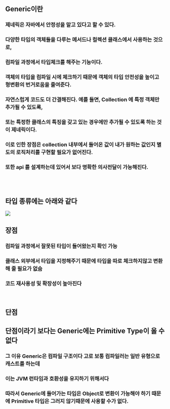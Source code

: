 ## Generic이란
### 제네릭은 자바에서 안정성을 맡고 있다고 할 수 있다. 
### 다양한 타입의 객체들을 다루는 메서드나 컬렉션 클래스에서 사용하는 것으로, 
### 컴파일 과정에서 타입체크를 해주는 기능이다. 
### 객체의 타입을 컴파일 시에 체크하기 때문에 객체의 타입 안전성을 높이고 형변환의 번거로움을 줄여준다. 
### 자연스럽게 코드도 더 간결해진다. 예를 들면, Collection 에 특정 객체만 추가될 수 있도록, 
### 또는 특정한 클래스의 특징을 갖고 있는 경우에만 추가될 수 있도록 하는 것이 제네릭이다. 
### 이로 인한 장점은 collection 내부에서 들어온 값이 내가 원하는 값인지 별도의 로직처리를 구현할 필요가 없어진다. 
### 또한 api 를 설계하는데 있어서 보다 명확한 의사전달이 가능해진다.
<br><br>

## 타입 종류에는 아래와 같다
<img src="https://user-images.githubusercontent.com/42057185/171901090-cbe4c5ae-9d30-477e-adac-ed9e5486e6f8.png"/>
<br>

## 장점
### 컴파일 과정에서 잘못된 타입이 들어왔는지 확인 가능
### 클래스 외부에서 타입을 지정해주기 때문에 타입을 따로 체크하지않고 변환해 줄 필요가 없숨
### 코드 재사용성 및 확장성이 높아진다
<br>

## 단점
## 단점이라기 보다는 Generic에는 Primitive Type이 올 수 없다
### 그 이유 Generic은 컴파일 구조이다 고로 보통 컴파일러는 일반 유형으로 캐스트를 하는데
### 이는 JVM 런타임과 호환성을 유지하기 위해서다
### 따라서 Generic에 들어가는 타입은 Object로 변환이 가능해야 하기 때문에 Primitive 타입은 그러지 않기때문에 사용할 수가 없다.
